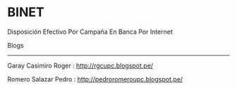 # BINET
Disposición Efectivo Por Campaña En Banca Por Internet

Blogs
*****

Garay Casimiro Roger   :   http://rgcupc.blogspot.pe/

Romero Salazar Pedro   :   http://pedroromeroupc.blogspot.pe/

